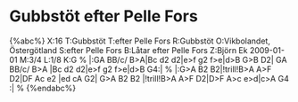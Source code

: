 # Gubbstöt efter Pelle Fors

{%abc%}
X:16
T:Gubbstöt
T:efter Pelle Fors
R:Gubbstöt
O:Vikbolandet, Östergötland
S:efter Pelle Fors
B:Låtar efter Pelle Fors
Z:Björn Ek 2009-01-01
M:3/4
L:1/8
K:G
%
|:GA BB/c/ B>A|Bc d2 d2|e>f g2 f>e|d>B G>B D2|
GA BB/c/ B>A  |Bc d2 d2|e>f g2 f>e|d>B G4:|
%
|:G>A B2 B2|!trill!B>A A>F D2|DF Ac e2   |ed cA G2|
G>A B2 B2  |!trill!B>A A>F D2|D>F A>c e>d|c>A G4 :|
%
{%endabc%}

